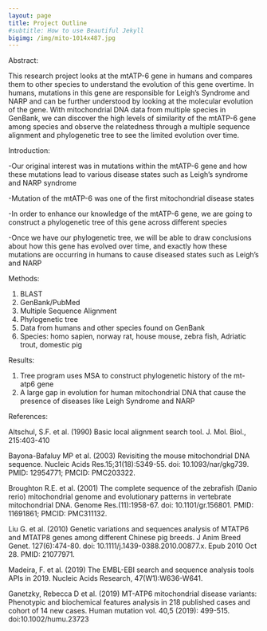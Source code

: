 ```yaml
---
layout: page
title: Project Outline
#subtitle: How to use Beautiful Jekyll
bigimg: /img/mito-1014x487.jpg
---
```


Abstract: 

This research project looks at the mtATP-6 gene in humans and compares them to other species to understand the evolution of this gene overtime. In humans, mutations in this gene are responsible for Leigh’s Syndrome and NARP and can be further understood by looking at the molecular evolution of the gene. With mitochondrial DNA data from multiple species in GenBank, we can discover the high levels of similarity of the mtATP-6 gene among species and observe the relatedness through a multiple sequence alignment and phylogenetic tree to see the limited evolution over time.


Introduction: 

-Our original interest was in mutations within the mtATP-6 gene and how these mutations lead to various disease states such as Leigh’s syndrome and NARP syndrome 

-Mutation of the mtATP-6 was one of the first mitochondrial disease states

-In order to enhance our knowledge of the mtATP-6 gene, we are going to construct a phylogenetic tree of this gene across different species 

-Once we have our phylogenetic tree, we will be able to draw conclusions about how this gene has evolved over time, and exactly how these mutations are occurring in humans to cause diseased states such as Leigh’s and NARP

Methods:
1. BLAST
2. GenBank/PubMed
3. Multiple Sequence Alignment 
4. Phylogenetic tree 
5. Data from humans and other species found on GenBank
6. Species: homo sapien, norway rat, house mouse, zebra fish, Adriatic trout, domestic pig

Results: 

1. Tree program uses MSA to construct phylogenetic history of the mt-atp6 gene 
2. A large gap in evolution for human mitochondrial DNA that cause the presence of diseases like Leigh Syndrome and NARP


References:

Altschul, S.F. et al. (1990) Basic local alignment search tool. J. Mol. Biol., 215:403-410

Bayona-Bafaluy MP et al. (2003) Revisiting the mouse mitochondrial DNA sequence. Nucleic Acids Res.15;31(18):5349-55. doi: 10.1093/nar/gkg739. PMID: 12954771; PMCID: PMC203322.

Broughton R.E. et al. (2001) The complete sequence of the zebrafish (Danio rerio) mitochondrial genome and evolutionary patterns in vertebrate mitochondrial DNA. Genome Res.(11):1958-67. doi: 10.1101/gr.156801. PMID: 11691861; PMCID: PMC311132.

Liu G. et al. (2010) Genetic variations and sequences analysis of MTATP6 and MTATP8 genes among different Chinese pig breeds. J Anim Breed Genet. 127(6):474-80. doi: 10.1111/j.1439-0388.2010.00877.x. Epub 2010 Oct 28. PMID: 21077971.

Madeira, F. et al. (2019) The EMBL-EBI search and sequence analysis tools APIs in 2019. Nucleic Acids Research, 47(W1):W636-W641. 

Ganetzky, Rebecca D et al. (2019) MT-ATP6 mitochondrial disease variants: Phenotypic and biochemical features analysis in 218 published cases and cohort of 14 new cases. Human mutation vol. 40,5 (2019): 499-515. doi:10.1002/humu.23723





